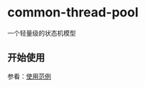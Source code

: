 # common-thread-pool
一个轻量级的状态机模型

## 开始使用
参看：[使用范例](https://github.com/waltertan1988/common-tools/blob/main/state-machine/src/test/java/com/walter/statemachine/StateMachineTest.java)